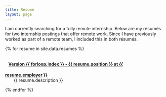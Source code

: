 ```yaml
---
title: Résumé
layout: page
---
```


<link rel="stylesheet" href="https://use.fontawesome.com/releases/v5.2.0/css/all.css" integrity="sha384-hWVjflwFxL6sNzntih27bfxkr27PmbbK/iSvJ+a4+0owXq79v+lsFkW54bOGbiDQ" crossorigin="anonymous">

<p>
I am currently searching for a fully remote internship. Below are my résumés for two internship postings that offer remote work. Since I have previously worked as part of a remote team, I included this in both résumés.
</p>


{% for resume in site.data.resumes %}
<h4 style="
    margin-bottom: 0;
"><div class="social-links" style="display: inline;padding-left: .33em;"> <a href="{{site.url}}/{{resume.resume-path}}" target="_blank" class="link" data-title="View PDF" style="
    width: unset;
    /* height: unset; */
    height: 33px;
"> <i class="icon-fa fas fa-file-pdf fa-2x red" style="
    padding-right: .15em;
    vertical-align: middle;
    font-size: 2.5rem;
"></i><span class="icon-fa"> <!-- <= this is just straight up messy over here lol needed to get this done -->
Version {{ forloop.index }} - {{ resume.position }} at {{ resume.employer }}</span></a> </div></h4>
<p style="margin-left: 2em;margin-top: 0;">{{ resume.description }} </p>
{% endfor %}


<!-- <h2>
	Web Developer Intern
	<div class="social-links" style="
	    display: inline;
	    padding-left: .33em;
	">
		<a href="file.pdf" class="social-links link" data-title="View PDF">
			<i class="icon-fa fas fa-file-download fa-lg"></i>
		</a>
	</div>
</h2>
<p>Lorem ipsum dolor sit amet, consectetur adipisicing elit, sed do eiusmod
tempor incididunt ut labore et dolore magna aliqua. Ut enim ad minim veniam,
quis nostrud exercitation ullamco laboris nisi ut aliquip ex ea commodo
consequat. Duis aute irure dolor in reprehenderit in voluptate velit esse
cillum dolore eu fugiat nulla pariatur. Excepteur sint occaecat cupidatat non
proident, sunt in culpa qui officia deserunt mollit anim id est laborum.
</p>

<h2>C# Developer Intern</h2>
<div class="social-links text-normal" style="
    margin: 0;
    margin-left: 1.5rem;
">    
	<a href="file.pdf" class="social-links link" data-title="Download PDF" target="_blank" style="
    font-weight: normal;
    height: unset;
    width: unset;
	">
		<i class="icon-fa fas fa-file-pdf fa-lg" style="
    	margin-right: .3rem;
    	/* font-size: 3rem; */
		"></i>
		View Résumé
	</a>
	<br>
	<a href="http://indeed.com" class="social-links link" data-title="External Link" target="_blank" style="
    font-weight: normal;
    height: unset;
    width: unset;
	">
		<i class="icon-fa fas fa-link fa-md"></i>
		Job Posting
	</a>
</div>
<p>Lorem ipsum dolor sit amet, consectetur adipisicing elit, sed do eiusmod
tempor incididunt ut labore et dolore magna aliqua. Ut enim ad minim veniam,
quis nostrud exercitation ullamco laboris nisi ut aliquip ex ea commodo
consequat. Duis aute irure dolor in reprehenderit in voluptate velit esse
cillum dolore eu fugiat nulla pariatur. Excepteur sint occaecat cupidatat non
proident, sunt in culpa qui officia deserunt mollit anim id est laborum.
</p> -->

